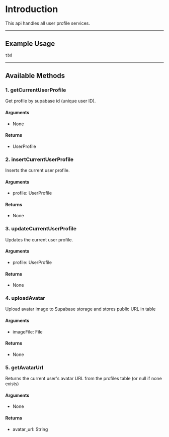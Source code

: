 # Introduction

This api handles all user profile services.

---

## Example Usage

```Dart
tbd
```

---

## Available Methods

### 1. getCurrentUserProfile

Get profile by supabase id (unique user ID).

#### Arguments

- None

#### Returns

- UserProfile

### 2. insertCurrentUserProfile

Inserts the current user profile.

#### Arguments

- profile: UserProfile

#### Returns

- None

### 3. updateCurrentUserProfile

Updates the current user profile.

#### Arguments

- profile: UserProfile

#### Returns

- None

### 4. uploadAvatar

Upload avatar image to Supabase storage and stores public URL in table

#### Arguments

- imageFile: File

#### Returns

- None

### 5. getAvatarUrl

Returns the current user's avatar URL from the profiles table (or null if none exists)

#### Arguments

- None

#### Returns

- avatar_url: String
